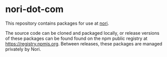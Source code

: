 # nori-dot-com

This repository contains packages for use at [nori](https://nori.com).

The source code can be cloned and packaged locally, or release versions of these packages can be found found on the npm public registry at https://registry.npmjs.org. Between releases, these packages are managed privately by Nori. 
